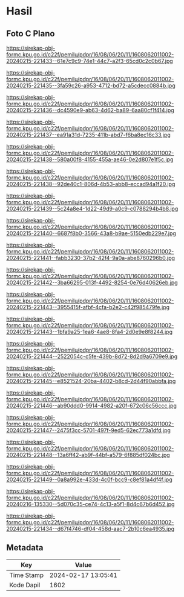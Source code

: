 # Hasil

## Foto C Plano

https://sirekap-obj-formc.kpu.go.id/c22f/pemilu/pdpr/16/08/06/20/11/1608062011002-20240215-221433--61e7c9c9-74e1-44c7-a2f3-65cd0c2c0b67.jpg

https://sirekap-obj-formc.kpu.go.id/c22f/pemilu/pdpr/16/08/06/20/11/1608062011002-20240215-221435--3fa59c26-a953-4712-bd72-a5cdecc0884b.jpg

https://sirekap-obj-formc.kpu.go.id/c22f/pemilu/pdpr/16/08/06/20/11/1608062011002-20240215-221436--dc4590e9-ab63-4d62-ba89-6aa80cf1f414.jpg

https://sirekap-obj-formc.kpu.go.id/c22f/pemilu/pdpr/16/08/06/20/11/1608062011002-20240215-221437--ea91a31d-7235-411b-abd7-f6ba8ec16c33.jpg

https://sirekap-obj-formc.kpu.go.id/c22f/pemilu/pdpr/16/08/06/20/11/1608062011002-20240215-221438--580a00f8-4155-455a-ae46-0e2d807e1f5c.jpg

https://sirekap-obj-formc.kpu.go.id/c22f/pemilu/pdpr/16/08/06/20/11/1608062011002-20240215-221438--92de40c1-806d-4b53-abb8-eccad94a1f20.jpg

https://sirekap-obj-formc.kpu.go.id/c22f/pemilu/pdpr/16/08/06/20/11/1608062011002-20240215-221439--5c24a8e4-1d22-49d9-a0c9-c0788294b4b8.jpg

https://sirekap-obj-formc.kpu.go.id/c22f/pemilu/pdpr/16/08/06/20/11/1608062011002-20240215-221440--6687f8b0-3566-43a8-b9ae-5150edb229e7.jpg

https://sirekap-obj-formc.kpu.go.id/c22f/pemilu/pdpr/16/08/06/20/11/1608062011002-20240215-221441--fabb3230-37b2-42f4-9a0a-abe8760296b0.jpg

https://sirekap-obj-formc.kpu.go.id/c22f/pemilu/pdpr/16/08/06/20/11/1608062011002-20240215-221442--3ba66295-013f-4492-8254-0e76d40626eb.jpg

https://sirekap-obj-formc.kpu.go.id/c22f/pemilu/pdpr/16/08/06/20/11/1608062011002-20240215-221443--3955415f-afbf-4cfa-b2e2-c42f985479fe.jpg

https://sirekap-obj-formc.kpu.go.id/c22f/pemilu/pdpr/16/08/06/20/11/1608062011002-20240215-221443--1bfa9a25-1ea6-4ae8-8fa4-2d0e9e8f8244.jpg

https://sirekap-obj-formc.kpu.go.id/c22f/pemilu/pdpr/16/08/06/20/11/1608062011002-20240215-221444--2522054c-c5fe-439b-8d72-8d2d9a6709e9.jpg

https://sirekap-obj-formc.kpu.go.id/c22f/pemilu/pdpr/16/08/06/20/11/1608062011002-20240215-221445--e8521524-20ba-4402-b8cd-2d44f90abbfa.jpg

https://sirekap-obj-formc.kpu.go.id/c22f/pemilu/pdpr/16/08/06/20/11/1608062011002-20240215-221446--ab90ddd0-9914-4982-a20f-672c06c56ccc.jpg

https://sirekap-obj-formc.kpu.go.id/c22f/pemilu/pdpr/16/08/06/20/11/1608062011002-20240215-221447--2475f3cc-5701-497f-9ed5-62ec773a1dfd.jpg

https://sirekap-obj-formc.kpu.go.id/c22f/pemilu/pdpr/16/08/06/20/11/1608062011002-20240215-221448--13a6ff42-ab9f-44bf-a579-6f885df024bc.jpg

https://sirekap-obj-formc.kpu.go.id/c22f/pemilu/pdpr/16/08/06/20/11/1608062011002-20240215-221449--0a8a992e-433d-4c0f-bcc9-c8ef81a4df4f.jpg

https://sirekap-obj-formc.kpu.go.id/c22f/pemilu/pdpr/16/08/06/20/11/1608062011002-20240216-135330--5d070c35-ce74-4c13-a5f1-8d4c67b6d452.jpg

https://sirekap-obj-formc.kpu.go.id/c22f/pemilu/pdpr/16/08/06/20/11/1608062011002-20240215-221434--d67f4746-df04-458d-aac7-2b10c6ea4935.jpg


## Metadata

| Key        | Value               |
| ---------- | ------------------- |
| Time Stamp | 2024-02-17 13:05:41 |
| Kode Dapil | 1602                |



